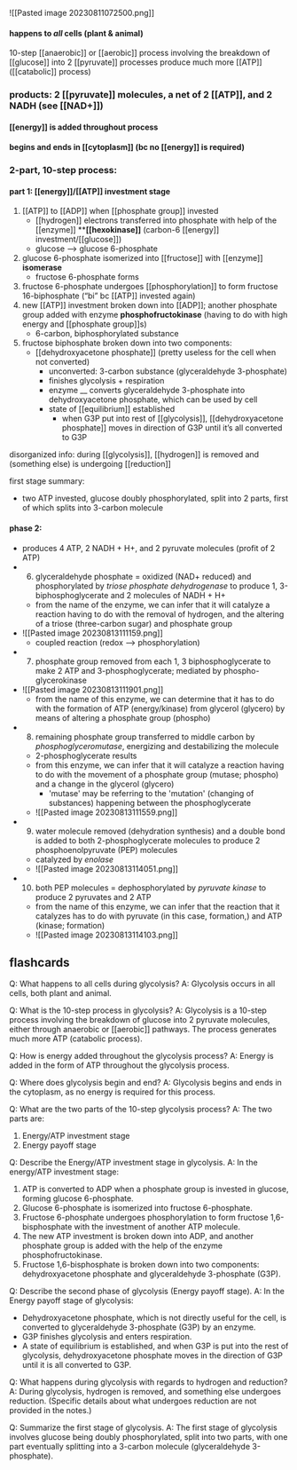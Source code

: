 ![[Pasted image 20230811072500.png]]
#### happens to *all* cells (plant & animal)
10-step [[anaerobic]] or [[aerobic]] process involving the breakdown of [[glucose]] into 2 [[pyruvate]]
processes produce much more [[ATP]] ([[catabolic]] process)

### products: 2 [[pyruvate]] molecules, a net of 2 [[ATP]], and 2 NADH (see [[NAD+]])
#### [[energy]] is added throughout process
#### begins and ends in [[cytoplasm]] (bc no [[energy]] is required)

### 2-part, 10-step process:

#### part 1: [[energy]]/[[ATP]] investment stage
1.  [[ATP]] to [[ADP]] when [[phosphate group]] invested
	- [[hydrogen]] electrons transferred into phosphate with help of the [[enzyme]] ****[[hexokinase]]** (carbon-6 [[energy]] investment/[[glucose]])
	- glucose —> glucose 6-phosphate
2. glucose 6-phosphate isomerized into [[fructose]] with [[enzyme]] **isomerase**
	- fructose 6-phosphate forms
3. fructose 6-phosphate undergoes [[phosphorylation]] to form fructose 16-biphosphate (“bi” bc [[ATP]] invested again)
4. new [[ATP]] investment broken down into [[ADP]]; another phosphate group added with enzyme **phosphofructokinase** (having to do with high energy and [[phosphate group]]s)
	- 6-carbon, biphosphorylated substance
5. fructose biphosphate broken down into two components:
	- [[dehydroxyacetone phosphate]] (pretty useless for the cell when not converted)
		- unconverted: 3-carbon substance (glyceraldehyde 3-phosphate)
		- finishes glycolysis + respiration
		- enzyme __ converts glyceraldehyde 3-phosphate into dehydroxyacetone phosphate, which can be used by cell
		- state of [[equilibrium]] established
			- when G3P put into rest of [[glycolysis]], [[dehydroxyacetone phosphate]] moves in direction of G3P until it’s all converted to G3P

disorganized info: during [[glycolysis]], [[hydrogen]] is removed and (something else) is undergoing [[reduction]]

first stage summary:
- two ATP invested, glucose doubly phosphorylated, split into 2 parts, first of which splits into 3-carbon molecule

#### phase 2:
-  produces 4 ATP, 2 NADH + H+, and 2 pyruvate molecules (profit of 2 ATP)
- 6. glyceraldehyde phosphate = oxidized (NAD+ reduced) and phosphorylated by *triose phosphate dehydrogenase* to produce 1, 3-biphosphoglycerate and 2 molecules of NADH + H+
	- from the name of the enzyme, we can infer that it will catalyze a reaction having to do with the removal of hydrogen, and the altering of a triose (three-carbon sugar) and phosphate group 
- ![[Pasted image 20230813111159.png]]
	- coupled reaction (redox --> phosphorylation)
- 7. phosphate group removed from each 1, 3 biphosphoglycerate to make 2 ATP and 3-phosphoglycerate; mediated by phospho-glycerokinase
- ![[Pasted image 20230813111901.png]]
	- from the name of this enzyme, we can determine that it has to do with the formation of ATP (energy/kinase) from glycerol (glycero) by means of altering a phosphate group (phospho)
- 8. remaining phosphate group transferred to middle carbon by *phosphoglyceromutase*, energizing and destabilizing the molecule
	- 2-phosphoglycerate results
	- from this enzyme, we can infer that it will catalyze a reaction having to do with the movement of a phosphate group (mutase; phospho) and a change in the glycerol (glycero)
		- 'mutase' may be referring to the 'mutation' (changing of substances) happening between the phosphoglycerate
	- ![[Pasted image 20230813111559.png]]
- 9. water molecule removed (dehydration synthesis) and a double bond is added to both 2-phosphoglycerate molecules to produce 2 phosphoenolpyruvate (PEP) molecules
	- catalyzed by *enolase*
	- ![[Pasted image 20230813114051.png]]
- 10. both PEP molecules = dephosphorylated by *pyruvate kinase* to produce 2 pyruvates and 2 ATP
	- from the name of this enzyme, we can infer that the reaction that it catalyzes has to do with pyruvate (in this case, formation,) and ATP (kinase; formation)
	- ![[Pasted image 20230813114103.png]]
## flashcards

Q: What happens to all cells during glycolysis?
A: Glycolysis occurs in all cells, both plant and animal.
<!--ID: 1690713940631-->


Q: What is the 10-step process in glycolysis?
A: Glycolysis is a 10-step process involving the breakdown of glucose into 2 pyruvate molecules, either through anaerobic or [[aerobic]] pathways. The process generates much more ATP (catabolic process).
<!--ID: 1690713940639-->


Q: How is energy added throughout the glycolysis process?
A: Energy is added in the form of ATP throughout the glycolysis process.
<!--ID: 1690713940648-->


Q: Where does glycolysis begin and end?
A: Glycolysis begins and ends in the cytoplasm, as no energy is required for this process.
<!--ID: 1690713940655-->


Q: What are the two parts of the 10-step glycolysis process?
A: The two parts are:
  1. Energy/ATP investment stage
  2. Energy payoff stage
<!--ID: 1690713940663-->


Q: Describe the Energy/ATP investment stage in glycolysis.
A: In the energy/ATP investment stage:
  1. ATP is converted to ADP when a phosphate group is invested in glucose, forming glucose 6-phosphate.
  2. Glucose 6-phosphate is isomerized into fructose 6-phosphate.
  3. Fructose 6-phosphate undergoes phosphorylation to form fructose 1,6-bisphosphate with the investment of another ATP molecule.
  4. The new ATP investment is broken down into ADP, and another phosphate group is added with the help of the enzyme phosphofructokinase.
  5. Fructose 1,6-bisphosphate is broken down into two components: dehydroxyacetone phosphate and glyceraldehyde 3-phosphate (G3P).
<!--ID: 1690713940670-->


Q: Describe the second phase of glycolysis (Energy payoff stage).
A: In the Energy payoff stage of glycolysis:
  - Dehydroxyacetone phosphate, which is not directly useful for the cell, is converted to glyceraldehyde 3-phosphate (G3P) by an enzyme.
  - G3P finishes glycolysis and enters respiration.
  - A state of equilibrium is established, and when G3P is put into the rest of glycolysis, dehydroxyacetone phosphate moves in the direction of G3P until it is all converted to G3P.
<!--ID: 1690713940678-->


Q: What happens during glycolysis with regards to hydrogen and reduction?
A: During glycolysis, hydrogen is removed, and something else undergoes reduction. (Specific details about what undergoes reduction are not provided in the notes.)
<!--ID: 1690713940685-->


Q: Summarize the first stage of glycolysis.
A: The first stage of glycolysis involves glucose being doubly phosphorylated, split into two parts, with one part eventually splitting into a 3-carbon molecule (glyceraldehyde 3-phosphate).
<!--ID: 1690713940692-->



